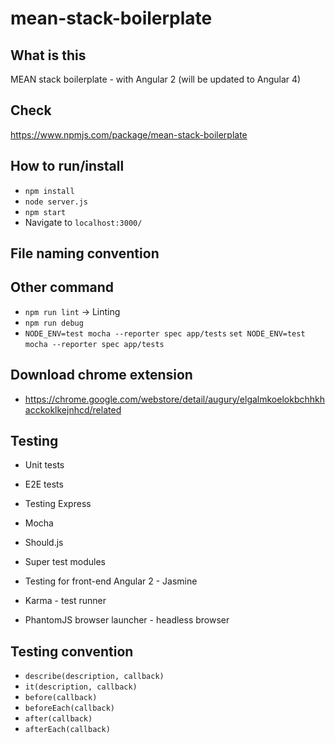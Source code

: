 # mean-stack-boilerplate


## What is this
MEAN stack boilerplate - with Angular 2 
(will be updated to Angular 4)

## Check 
https://www.npmjs.com/package/mean-stack-boilerplate

## How to run/install
+ `npm install`
+ `node server.js`
+ `npm start`
+ Navigate to `localhost:3000/`


## File naming convention 



## Other command
+ `npm run lint` -> Linting
+ `npm run debug`
+ `NODE_ENV=test mocha --reporter spec app/tests` `set NODE_ENV=test`  `mocha --reporter spec app/tests`




## Download chrome extension
+ https://chrome.google.com/webstore/detail/augury/elgalmkoelokbchhkhacckoklkejnhcd/related


## Testing
+ Unit tests 
+ E2E tests
+ Testing Express
+ Mocha
+ Should.js
+ Super test modules

+ Testing for front-end Angular 2 - Jasmine
+ Karma - test runner
+ PhantomJS browser launcher - headless browser



## Testing convention
+ `describe(description, callback)`
+ `it(description, callback)`
+ `before(callback)`
+ `beforeEach(callback)`
+ `after(callback)`
+ `afterEach(callback)`